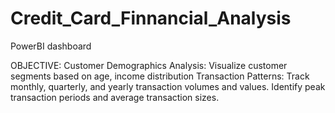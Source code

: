 # Credit_Card_Finnancial_Analysis
PowerBI dashboard

OBJECTIVE:
Customer Demographics Analysis:
        Visualize customer segments based on age, income distribution
Transaction Patterns:
        Track monthly, quarterly, and yearly transaction volumes and values.
        Identify peak transaction periods and average transaction sizes.
